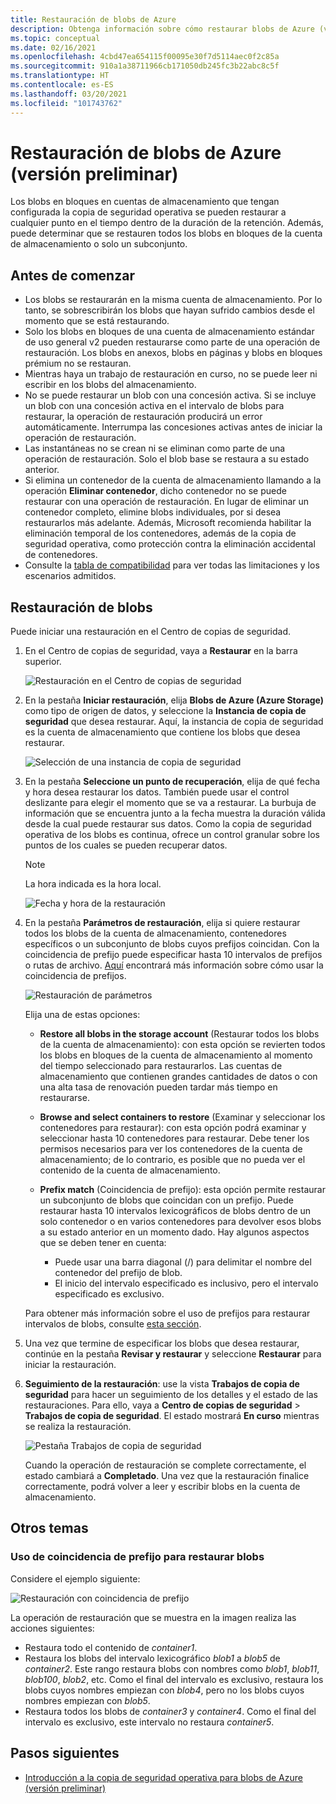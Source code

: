 ```yaml
---
title: Restauración de blobs de Azure
description: Obtenga información sobre cómo restaurar blobs de Azure (versión preliminar).
ms.topic: conceptual
ms.date: 02/16/2021
ms.openlocfilehash: 4cbd47ea654115f00095e30f7d5114aec0f2c85a
ms.sourcegitcommit: 910a1a38711966cb171050db245fc3b22abc8c5f
ms.translationtype: HT
ms.contentlocale: es-ES
ms.lasthandoff: 03/20/2021
ms.locfileid: "101743762"
---
```

# <a name="restore-azure-blobs-in-preview"></a>Restauración de blobs de Azure (versión preliminar)

Los blobs en bloques en cuentas de almacenamiento que tengan configurada la copia de seguridad operativa se pueden restaurar a cualquier punto en el tiempo dentro de la duración de la retención. Además, puede determinar que se restauren todos los blobs en bloques de la cuenta de almacenamiento o solo un subconjunto.

## <a name="before-you-start"></a>Antes de comenzar

- Los blobs se restaurarán en la misma cuenta de almacenamiento. Por lo tanto, se sobrescribirán los blobs que hayan sufrido cambios desde el momento que se está restaurando.
- Solo los blobs en bloques de una cuenta de almacenamiento estándar de uso general v2 pueden restaurarse como parte de una operación de restauración. Los blobs en anexos, blobs en páginas y blobs en bloques prémium no se restauran.
- Mientras haya un trabajo de restauración en curso, no se puede leer ni escribir en los blobs del almacenamiento.
- No se puede restaurar un blob con una concesión activa. Si se incluye un blob con una concesión activa en el intervalo de blobs para restaurar, la operación de restauración producirá un error automáticamente. Interrumpa las concesiones activas antes de iniciar la operación de restauración.
- Las instantáneas no se crean ni se eliminan como parte de una operación de restauración. Solo el blob base se restaura a su estado anterior.
- Si elimina un contenedor de la cuenta de almacenamiento llamando a la operación **Eliminar contenedor**, dicho contenedor no se puede restaurar con una operación de restauración. En lugar de eliminar un contenedor completo, elimine blobs individuales, por si desea restaurarlos más adelante. Además, Microsoft recomienda habilitar la eliminación temporal de los contenedores, además de la copia de seguridad operativa, como protección contra la eliminación accidental de contenedores.
- Consulte la [tabla de compatibilidad](blob-backup-support-matrix.md) para ver todas las limitaciones y los escenarios admitidos.

## <a name="restore-blobs"></a>Restauración de blobs

Puede iniciar una restauración en el Centro de copias de seguridad.

1. En el Centro de copias de seguridad, vaya a **Restaurar** en la barra superior.

    ![Restauración en el Centro de copias de seguridad](./media/blob-restore/backup-center-restore.png)

1. En la pestaña **Iniciar restauración**, elija **Blobs de Azure (Azure Storage)** como tipo de origen de datos, y seleccione la **Instancia de copia de seguridad** que desea restaurar. Aquí, la instancia de copia de seguridad es la cuenta de almacenamiento que contiene los blobs que desea restaurar.

     ![Selección de una instancia de copia de seguridad](./media/blob-restore/select-backup-instance.png)

1. En la pestaña **Seleccione un punto de recuperación**, elija de qué fecha y hora desea restaurar los datos. También puede usar el control deslizante para elegir el momento que se va a restaurar. La burbuja de información que se encuentra junto a la fecha muestra la duración válida desde la cual puede restaurar sus datos. Como la copia de seguridad operativa de los blobs es continua, ofrece un control granular sobre los puntos de los cuales se pueden recuperar datos.

    >[!NOTE]
    > La hora indicada es la hora local.

    ![Fecha y hora de la restauración](./media/blob-restore/date-and-time.png)

1. En la pestaña **Parámetros de restauración**, elija si quiere restaurar todos los blobs de la cuenta de almacenamiento, contenedores específicos o un subconjunto de blobs cuyos prefijos coincidan. Con la coincidencia de prefijo puede especificar hasta 10 intervalos de prefijos o rutas de archivo. [Aquí](#use-prefix-match-for-restoring-blobs) encontrará más información sobre cómo usar la coincidencia de prefijos.

    ![Restauración de parámetros](./media/blob-restore/restore-parameters.png)

    Elija una de estas opciones:

    - **Restore all blobs in the storage account** (Restaurar todos los blobs de la cuenta de almacenamiento): con esta opción se revierten todos los blobs en bloques de la cuenta de almacenamiento al momento del tiempo seleccionado para restaurarlos. Las cuentas de almacenamiento que contienen grandes cantidades de datos o con una alta tasa de renovación pueden tardar más tiempo en restaurarse.

    - **Browse and select containers to restore** (Examinar y seleccionar los contenedores para restaurar): con esta opción podrá examinar y seleccionar hasta 10 contenedores para restaurar. Debe tener los permisos necesarios para ver los contenedores de la cuenta de almacenamiento; de lo contrario, es posible que no pueda ver el contenido de la cuenta de almacenamiento.

    - **Prefix match** (Coincidencia de prefijo): esta opción permite restaurar un subconjunto de blobs que coincidan con un prefijo. Puede restaurar hasta 10 intervalos lexicográficos de blobs dentro de un solo contenedor o en varios contenedores para devolver esos blobs a su estado anterior en un momento dado. Hay algunos aspectos que se deben tener en cuenta:

        - Puede usar una barra diagonal (/) para delimitar el nombre del contenedor del prefijo de blob.
        - El inicio del intervalo especificado es inclusivo, pero el intervalo especificado es exclusivo.

    Para obtener más información sobre el uso de prefijos para restaurar intervalos de blobs, consulte [esta sección](#use-prefix-match-for-restoring-blobs).

1. Una vez que termine de especificar los blobs que desea restaurar, continúe en la pestaña **Revisar y restaurar** y seleccione **Restaurar** para iniciar la restauración.

1. **Seguimiento de la restauración**: use la vista **Trabajos de copia de seguridad** para hacer un seguimiento de los detalles y el estado de las restauraciones. Para ello, vaya a **Centro de copias de seguridad** > **Trabajos de copia de seguridad**. El estado mostrará **En curso** mientras se realiza la restauración.

    ![Pestaña Trabajos de copia de seguridad](./media/blob-restore/backup-jobs.png)

    Cuando la operación de restauración se complete correctamente, el estado cambiará a **Completado**. Una vez que la restauración finalice correctamente, podrá volver a leer y escribir blobs en la cuenta de almacenamiento.

## <a name="additional-topics"></a>Otros temas

### <a name="use-prefix-match-for-restoring-blobs"></a>Uso de coincidencia de prefijo para restaurar blobs

Considere el ejemplo siguiente:

![Restauración con coincidencia de prefijo](./media/blob-restore/prefix-match.png)

La operación de restauración que se muestra en la imagen realiza las acciones siguientes:

- Restaura todo el contenido de *container1*.
- Restaura los blobs del intervalo lexicográfico *blob1* a *blob5* de *container2*. Este rango restaura blobs con nombres como *blob1*, *blob11*, *blob100*, *blob2*, etc. Como el final del intervalo es exclusivo, restaura los blobs cuyos nombres empiezan con *blob4*, pero no los blobs cuyos nombres empiezan con *blob5*.
- Restaura todos los blobs de *container3* y *container4*. Como el final del intervalo es exclusivo, este intervalo no restaura *container5*.

## <a name="next-steps"></a>Pasos siguientes

- [Introducción a la copia de seguridad operativa para blobs de Azure (versión preliminar)](blob-backup-overview.md)
